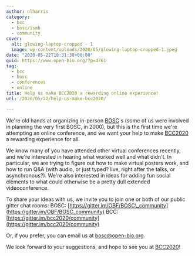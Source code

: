 ```yaml
---
author: nlharris
category:
  - bcc
  - bosc/ismb
  - community
cover:
  alt: glowing-laptop-cropped - 1
  image: wp-content/uploads/2020/05/glowing-laptop-cropped-1.jpeg
date: "2020-05-22T18:31:38+00:00"
guid: https://www.open-bio.org/?p=4761
tag:
  - bcc
  - bosc
  - conferences
  - online
title: Help us make BCC2020 a rewarding online experience!
url: /2020/05/22/help-us-make-bcc2020/

---
```

We're old hands at organizing in-person [BOSC](/events/bosc/about/) s (some of us were involved in planning the very first BOSC, in 2000), but this is the first time we're attempting an online conference, and we want your help to make [BCC2020](https://bcc2020.github.io/) a rewarding experience for all.

We know many of you have attended other virtual conferences recently, and we're interested in hearing what worked well and what didn't. In particular, we are trying to figure out how to make virtual posters work, and how to run Q&A (with audio, or just typed? live, right after the talks, or asynchronous?). We're also interested in ideas for adding fun social elements to what could otherwise be a pretty dull extended videoconference.

To share your ideas with us, we invite you to join one or both of our public gitter chat rooms:
BOSC: [https://gitter.im/OBF/BOSC\_community](https://gitter.im/OBF/BOSC_community)
BCC: [https://gitter.im/bcc2020/community](https://gitter.im/bcc2020/community)

Or, if you prefer, you can email us at bosc@open-bio.org.

We look forward to your suggestions, and hope to see you at [BCC2020](https://bcc2020.github.io/)!
